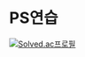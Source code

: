 # PS연습
[![Solved.ac프로필](http://mazassumnida.wtf/api/v2/generate_badge?boj=ktp12)](https://solved.ac/)

